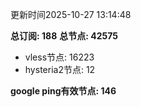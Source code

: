 更新时间2025-10-27 13:14:48

**总订阅: 188**
**总节点: 42575**
- vless节点: 16223
- hysteria2节点: 12

**google ping有效节点: 146**
